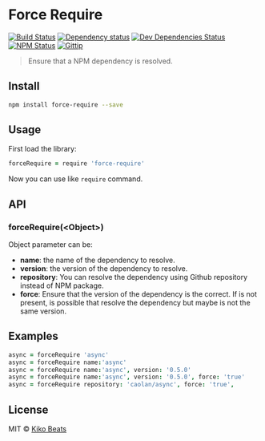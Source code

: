 # Force Require

[![Build Status](http://img.shields.io/travis/Kikobeats/force-require/master.svg?style=flat)](https://travis-ci.org/Kikobeats/forcerequire)
[![Dependency status](http://img.shields.io/david/Kikobeats/force-require.svg?style=flat)](https://david-dm.org/Kikobeats/forcerequire)
[![Dev Dependencies Status](http://img.shields.io/david/dev/Kikobeats/force-require.svg?style=flat)](https://david-dm.org/Kikobeats/forcerequire#info=devDependencies)
[![NPM Status](http://img.shields.io/npm/dm/forcerequire.svg?style=flat)](https://www.npmjs.org/package/forcerequire)
[![Gittip](http://img.shields.io/gittip/Kikobeats.svg?style=flat)](https://www.gittip.com/Kikobeats/)

> Ensure that a NPM dependency is resolved.

## Install

```bash
npm install force-require --save
```

## Usage

First load the library:

```coffee
forceRequire = require 'force-require'
```
Now you can use like `require` command.

## API

### forceRequire(\<Object>)

Object parameter can be:

* **name**: the name of the dependency to resolve.
* **version**: the version of the dependency to resolve.
* **repository**: You can resolve the dependency using Github repository instead of NPM package.
* **force**: Ensure that the version of the dependency is the correct. If is not present, is possible that resolve the dependency but maybe is not the same version.

## Examples

```coffee
async = forceRequire 'async'
async = forceRequire name:'async'
async = forceRequire name:'async', version: '0.5.0'
async = forceRequire name:'async', version: '0.5.0', force: 'true'
async = forceRequire repository: 'caolan/async', force: 'true',
```

## License

MIT © [Kiko Beats](http://www.kikobeats.com)


